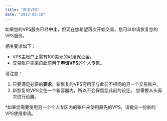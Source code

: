 ```yaml
---
title: "恢复VPS"
date: "2023-01-10"
---
```


如果您的VPS服务已经**中止**，但现在您希望再次开始交易，您可以申请恢复您的VPS服务。

相关要求如下：

- VPS主账户上需有100美元的可用保证金。
- 交易账户需来自此前用于**申请VPS**的个人专区。

请注意：

1. 只要满足必要的**要求**，新恢复的VPS可用于与此前不相同的另一个交易账户。
2. 新恢复的VPS会在一个新容器内，所以不会保留您此前的设定。 您需要从头再次进行设置。

*如果您需要使用另一个个人专区内的账户来使用原先的VPS，请提交一份新的VPS使用申请。
